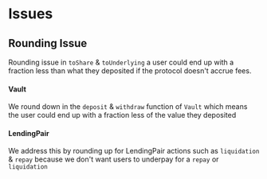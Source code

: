 # Issues

## Rounding Issue

Rounding issue in `toShare` & `toUnderlying` a user could end up with a fraction less than what they deposited if the protocol doesn't accrue fees.

#### Vault

We round down in the `deposit` & `withdraw` function of `Vault` which means the user could end up with a fraction less of the value they deposited

#### LendingPair

We address this by rounding up for LendingPair actions such as `liquidation` & `repay` because we don't want users to underpay for a `repay` or `liquidation`

